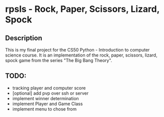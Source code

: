 # rpsls - Rock, Paper, Scissors, Lizard, Spock

## Description

This is my final project for the CS50 Python - Introduction to computer science course.
It is an implementation of the rock, paper, scissors, lizard, spock game from the series
"The Big Bang Theory".

## TODO:

- tracking player and computer score
- [optional] add pvp over ssh or server
- implement winner determination
- implement Player and Game Class
- implement menu to chose from
